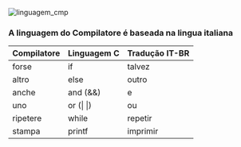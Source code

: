 ![linguagem_cmp](https://user-images.githubusercontent.com/66503956/205923023-2a0e0291-5569-49ed-a489-afc864da5923.png)

### A linguagem do Compilatore é baseada na lingua italiana

Compilatore | Linguagem C | Tradução IT-BR
--------- | --------- | ---------
forse | if | talvez
altro | else | outro
anche | and (&&) | e
uno | or (\| \|) | ou
ripetere | while | repetir
stampa | printf |  imprimir
 
